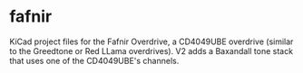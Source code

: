 # fafnir
KiCad project files for the Fafnir Overdrive, a CD4049UBE overdrive (similar to the Greedtone or Red LLama overdrives). V2 adds a Baxandall tone stack that uses one of the CD4049UBE's channels.
